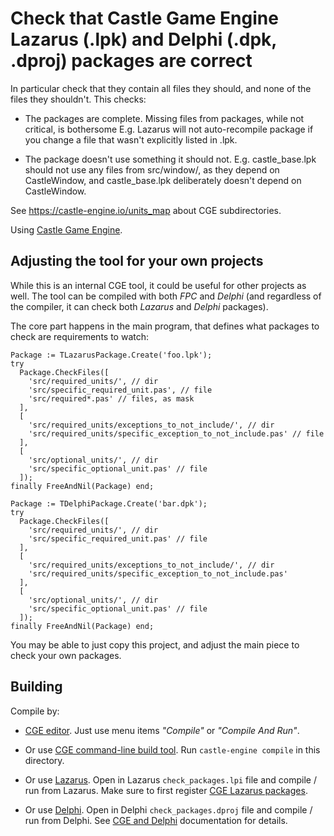 # Check that Castle Game Engine Lazarus (.lpk) and Delphi (.dpk, .dproj) packages are correct

In particular check that they contain all files they should, and none of the files they shouldn't. This checks:

- The packages are complete. Missing files from packages, while not critical, is bothersome E.g. Lazarus will not auto-recompile package if you change a file that wasn't explicitly listed in .lpk.

- The package doesn't use something it should not. E.g. castle_base.lpk should not use any files from src/window/, as they depend on CastleWindow, and castle_base.lpk deliberately doesn't depend on CastleWindow.

See https://castle-engine.io/units_map about CGE subdirectories.

Using [Castle Game Engine](https://castle-engine.io/).

## Adjusting the tool for your own projects

While this is an internal CGE tool, it could be useful for other projects as well. The tool can be compiled with both <em>FPC</em> and <em>Delphi</em> (and regardless of the compiler, it can check both <em>Lazarus</em> and <em>Delphi</em> packages).

The core part happens in the main program, that defines what packages to check are requirements to watch:

```delphi
Package := TLazarusPackage.Create('foo.lpk');
try
  Package.CheckFiles([
    'src/required_units/', // dir
    'src/specific_required_unit.pas', // file
    'src/required*.pas' // files, as mask
  ],
  [
    'src/required_units/exceptions_to_not_include/', // dir
    'src/required_units/specific_exception_to_not_include.pas' // file
  ],
  [
    'src/optional_units/', // dir
    'src/specific_optional_unit.pas' // file
  ]);
finally FreeAndNil(Package) end;

Package := TDelphiPackage.Create('bar.dpk');
try
  Package.CheckFiles([
    'src/required_units/', // dir
    'src/specific_required_unit.pas' // file
  ],
  [
    'src/required_units/exceptions_to_not_include/', // dir
    'src/required_units/specific_exception_to_not_include.pas'
  ],
  [
    'src/optional_units/', // dir
    'src/specific_optional_unit.pas' // file
  ]);
finally FreeAndNil(Package) end;
```

You may be able to just copy this project, and adjust the main piece to check your own packages.

## Building

Compile by:

- [CGE editor](https://castle-engine.io/editor). Just use menu items _"Compile"_ or _"Compile And Run"_.

- Or use [CGE command-line build tool](https://castle-engine.io/build_tool). Run `castle-engine compile` in this directory.

- Or use [Lazarus](https://www.lazarus-ide.org/). Open in Lazarus `check_packages.lpi` file and compile / run from Lazarus. Make sure to first register [CGE Lazarus packages](https://castle-engine.io/lazarus).

- Or use [Delphi](https://www.embarcadero.com/products/Delphi). Open in Delphi `check_packages.dproj` file and compile / run from Delphi. See [CGE and Delphi](https://castle-engine.io/delphi) documentation for details.